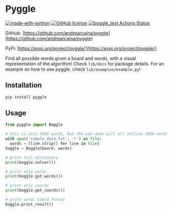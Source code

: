 # Pyggle

[![made-with-python](https://img.shields.io/badge/Made%20with-Python-1f425f.svg)](https://www.python.org/) [![GitHub license](https://img.shields.io/github/license/Naereen/StrapDown.js.svg)](https://github.com/Naereen/StrapDown.js/blob/master/LICENSE) [![boggle_test Actions Status](https://github.com/euanacampbell/boggle_solver/workflows/boggle_test/badge.svg)](https://github.com/euanacampbell/boggle_solver/actions)

GitHub: [https://github.com/andrearcaina/pyggle](https://github.com/andrearcaina/pyggle)

PyPi: [https://pypi.org/project/pyggle/](https://pypi.org/project/pyggle/)

Find all possible words given a board and words, with a visual representation of the algorithm!
Check `lib/docs` for package details. For an example on how to use pyggle, check `lib/examples/example.py`!

## Installation

```bash
pip install pyggle
```

## Usage
```python
from pyggle import Boggle

# this is only 3000 words, but the web demo will all utilize 380k words
with open('sample_data.txt', 'r') as file:
  words = [line.strip() for line in file]
boggle = Boggle(board, words)

# print full dictionary
print(boggle.solver())

# print only words
print(boggle.get_words())

# print only coords
print(boggle.get_coords())

# print word: coord format
boggle.print_result()
```
